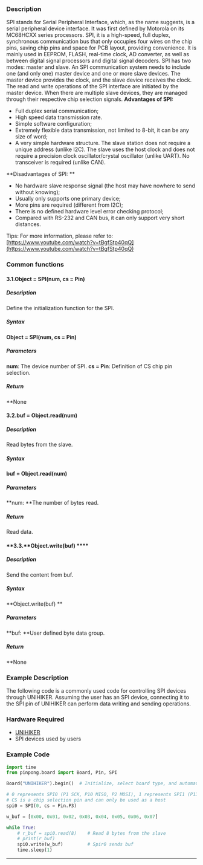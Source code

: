 ### **Description**
SPI stands for Serial Peripheral Interface, which, as the name suggests, is a serial peripheral device interface. It was first defined by Motorola on its MC68HCXX series processors.
SPI, it is a high-speed, full duplex, synchronous communication bus that only occupies four wires on the chip pins, saving chip pins and space for PCB layout, providing convenience. It is mainly used in EEPROM, FLASH, real-time clock, AD converter, as well as between digital signal processors and digital signal decoders.
SPI has two modes: master and slave. An SPI communication system needs to include one (and only one) master device and one or more slave devices. The master device provides the clock, and the slave device receives the clock. The read and write operations of the SPI interface are initiated by the master device. When there are multiple slave devices, they are managed through their respective chip selection signals.
**Advantages of SPI:**

- Full duplex serial communication;
- High speed data transmission rate.
- Simple software configuration;
- Extremely flexible data transmission, not limited to 8-bit, it can be any size of word;
- A very simple hardware structure. The slave station does not require a unique address (unlike I2C). The slave uses the host clock and does not require a precision clock oscillator/crystal oscillator (unlike UART). No transceiver is required (unlike CAN).

**Disadvantages of SPI: **

- No hardware slave response signal (the host may have nowhere to send without knowing);
- Usually only supports one primary device;
- More pins are required (different from I2C);
- There is no defined hardware level error checking protocol;
- Compared with RS-232 and CAN bus, it can only support very short distances.

Tips: For more information, please refer to: [https://www.youtube.com/watch?v=tBgfStp40qQ](https://www.youtube.com/watch?v=tBgfStp40qQ)
### **Common functions**
#### **3.1.**Object = SPI(num, cs = Pin)****
##### **Description**
Define the initialization function for the SPI.
##### **Syntax**
**Object = SPI(num, cs = Pin)**
##### **Parameters**
**num**: The device number of SPI.
**cs = Pin**: Definition of CS chip pin selection.
##### **Return**
**None
#### **3.2.**buf = Object.read(num)****
##### **Description**
Read bytes from the slave.
##### **Syntax**
**buf = Object.read(num)**
##### **Parameters**
**num: **The number of bytes read.
##### **Return**
Read data.
#### **3.3.**Object.write(buf) ****
##### **Description**
Send the content from buf.
##### **Syntax**
**Object.write(buf) **
##### **Parameters**
**buf: **User defined byte data group.
##### **Return**
**None
### **Example Description**
The following code is a commonly used code for controlling SPI devices through UNIHIKER. Assuming the user has an SPI device, connecting it to the SPI pin of UNIHIKER can perform data writing and sending operations.
### **Hardware Required**

- [UNIHIKER](https://www.dfrobot.com/product-2691.html)
- SPI devices used by users
### **Example Code**
```python
import time
from pinpong.board import Board, Pin, SPI

Board("UNIHIKER").begin()  # Initialize, select board type, and automatically recognize without inputting board type

# 0 represents SPI0 (P1 SCK, P10 MISO, P2 MOSI), 1 represents SPI1 (P13 SCK, P14 MISO, P15 MOSI)
# CS is a chip selection pin and can only be used as a host
spi0 = SPI(0, cs = Pin.P3)

w_buf = [0x00, 0x01, 0x02, 0x03, 0x04, 0x05, 0x06, 0x07]

while True:
    # r_buf = spi0.read(8)    # Read 8 bytes from the slave
    # print(r_buf)
    spi0.write(w_buf)         # Spir0 sends buf
    time.sleep(1)
```


---
